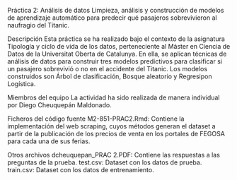Práctica 2: Análisis de datos
Limpieza, análisis y construcción de modelos de aprendizaje automático para predecir qué pasajeros sobrevivieron al naufragio del Titanic.

Descripción
Esta práctica se ha realizado bajo el contexto de la asignatura Tipología y ciclo de vida de los datos, perteneciente al Máster en Ciencia de Datos de la Universitat Oberta de Catalunya. En ella, se aplican técnicas de análisis de datos para construir tres modelos predictivos para clasificar si un pasajero sobrevivió o no en el accidente del Titanic.
Los modelos construidos son Árbol de clasificación, Bosque aleatorio y Regresipon Logística.

Miembros del equipo
La actividad ha sido realizada de manera individual por Diego Cheuquepán Maldonado.

Ficheros del código fuente
M2-851-PRAC2.Rmd: Contiene la implementación del web scraping, cuyos métodos generan el dataset a partir de la publicación de los precios de venta en los portales de FEGOSA para cada una de sus ferias.

Otros archivos
dcheuquepan_PRAC 2.PDF: Contiene las respuestas a las preguntas de la prueba.
test.csv: Dataset con los datos de prueba.
train.csv: Dataset con los datos de entrenamiento.
